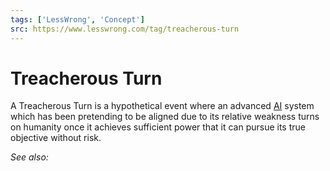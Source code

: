 ```yaml
---
tags: ['LessWrong', 'Concept']
src: https://www.lesswrong.com/tag/treacherous-turn
---
```


# Treacherous Turn
A Treacherous Turn is a hypothetical event where an advanced [AI](ai) system which has been pretending to be aligned due to its relative weakness turns on humanity once it achieves sufficient power that it can pursue its true objective without risk.

*See also:*

